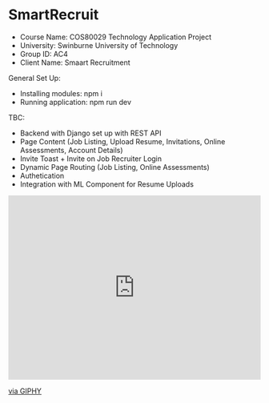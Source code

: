 # SmartRecruit

- Course Name: COS80029 Technology Application Project
- University: Swinburne University of Technology
- Group ID: AC4 
- Client Name: Smaart Recruitment

General Set Up:
- Installing modules: npm i
- Running application: npm run dev

TBC:
- Backend with Django set up with REST API
- Page Content (Job Listing, Upload Resume, Invitations, Online Assessments, Account Details)
- Invite Toast + Invite on Job Recruiter Login
- Dynamic Page Routing (Job Listing, Online Assessments)
- Authetication
- Integration with ML Component for Resume Uploads

<div style="width:100%;height:0;padding-bottom:73%;position:relative;"><iframe src="https://giphy.com/embed/w7wpuC9xJfkT4hqtkJ" width="100%" height="100%" style="position:absolute" frameBorder="0" class="giphy-embed" allowFullScreen></iframe></div><p><a href="https://giphy.com/gifs/w7wpuC9xJfkT4hqtkJ">via GIPHY</a></p>
